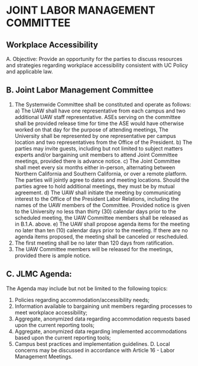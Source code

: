 # JOINT LABOR MANAGEMENT COMMITTEE 

## Workplace Accessibility

A. Objective: Provide an opportunity for the parties to discuss resources and strategies regarding workplace accessibility consistent with UC Policy and applicable law.

## B. Joint Labor Management Committee

1. The Systemwide Committee shall be constituted and operate as follows:
a) The UAW shall have one representative from each campus and two additional UAW staff representative. ASEs serving on the committee shall be provided release time for time the ASE would have otherwise worked on that day for the purpose of attending meetings, The University shall be represented by one representative per campus location and two representatives from the Office of the President.
b) The parties may invite guests, including but not limited to subject matters experts and/or bargaining unit members to attend Joint Committee meetings, provided there is advance notice.
c) The Joint Committee shall meet every six months either in-person, alternating between Northern California and Southern California, or over a remote platform. The parties will jointly agree to dates and meeting locations. Should the parties agree to hold additional meetings, they must be by mutual agreement.
d) The UAW shall initiate the meeting by communicating interest to the Office of the President Labor Relations, including the names of the UAW members of the Committee. Provided notice is given to the University no less than thirty (30) calendar days prior to the scheduled meeting, the UAW Committee members shall be released as in B.1.A. above.
e) The UAW shall propose agenda items for the meeting no later than ten (10) calendar days prior to the meeting. If there are no agenda items proposed, the meeting shall be canceled or rescheduled.
2. The first meeting shall be no later than 120 days from ratification.
3. The UAW Committee members will be released for the meetings, provided there is ample notice.

## C. JLMC Agenda:

The Agenda may include but not be limited to the following topics:

1. Policies regarding accommodation/accessibility needs;
2. Information available to bargaining unit members regarding processes to meet workplace accessibility;
3. Aggregate, anonymized data regarding accommodation requests based upon the current reporting tools;
4. Aggregate, anonymized data regarding implemented accommodations based upon the current reporting tools;
5. Campus best practices and implementation guidelines.
D. Local concerns may be discussed in accordance with Article 16 - Labor Management Meetings.
